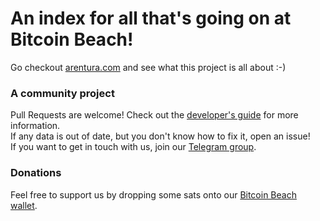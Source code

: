 # An index for all that's going on at Bitcoin Beach!

Go checkout [arentura.com](https://arentura.com) and see what this project is all about :-)

### A community project

Pull Requests are welcome! Check out the [developer's guide](developersGuide.md) for more information.  
If any data is out of date, but you don't know how to fix it, open an issue!  
If you want to get in touch with us, join our [Telegram group](https://t.me/arentura).

### Donations

Feel free to support us by dropping some sats onto our [Bitcoin Beach wallet](https://ln.bitcoinbeach.com/arentura).

